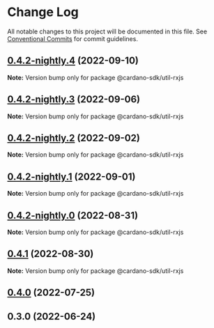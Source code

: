 # Change Log

All notable changes to this project will be documented in this file.
See [Conventional Commits](https://conventionalcommits.org) for commit guidelines.

## [0.4.2-nightly.4](https://github.com/input-output-hk/cardano-js-sdk/compare/@cardano-sdk/util-rxjs@0.4.2-nightly.3...@cardano-sdk/util-rxjs@0.4.2-nightly.4) (2022-09-10)

**Note:** Version bump only for package @cardano-sdk/util-rxjs





## [0.4.2-nightly.3](https://github.com/input-output-hk/cardano-js-sdk/compare/@cardano-sdk/util-rxjs@0.4.2-nightly.2...@cardano-sdk/util-rxjs@0.4.2-nightly.3) (2022-09-06)

**Note:** Version bump only for package @cardano-sdk/util-rxjs





## [0.4.2-nightly.2](https://github.com/input-output-hk/cardano-js-sdk/compare/@cardano-sdk/util-rxjs@0.4.2-nightly.1...@cardano-sdk/util-rxjs@0.4.2-nightly.2) (2022-09-02)

**Note:** Version bump only for package @cardano-sdk/util-rxjs





## [0.4.2-nightly.1](https://github.com/input-output-hk/cardano-js-sdk/compare/@cardano-sdk/util-rxjs@0.4.2-nightly.0...@cardano-sdk/util-rxjs@0.4.2-nightly.1) (2022-09-01)

**Note:** Version bump only for package @cardano-sdk/util-rxjs





## [0.4.2-nightly.0](https://github.com/input-output-hk/cardano-js-sdk/compare/@cardano-sdk/util-rxjs@0.4.1...@cardano-sdk/util-rxjs@0.4.2-nightly.0) (2022-08-31)

**Note:** Version bump only for package @cardano-sdk/util-rxjs





## [0.4.1](https://github.com/input-output-hk/cardano-js-sdk/compare/@cardano-sdk/util-rxjs@0.4.0...@cardano-sdk/util-rxjs@0.4.1) (2022-08-30)

**Note:** Version bump only for package @cardano-sdk/util-rxjs





## [0.4.0](https://github.com/input-output-hk/cardano-js-sdk/compare/0.3.0...@cardano-sdk/util-rxjs@0.4.0) (2022-07-25)

## 0.3.0 (2022-06-24)
